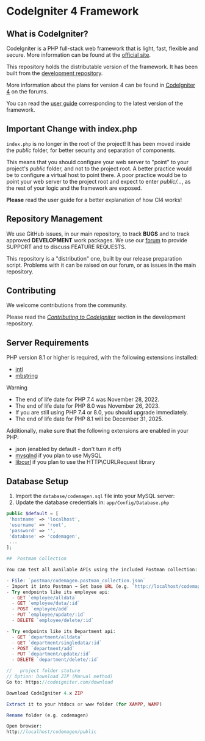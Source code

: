 # CodeIgniter 4 Framework

## What is CodeIgniter?

CodeIgniter is a PHP full-stack web framework that is light, fast, flexible and secure.
More information can be found at the [official site](https://codeigniter.com).

This repository holds the distributable version of the framework.
It has been built from the
[development repository](https://github.com/codeigniter4/CodeIgniter4).

More information about the plans for version 4 can be found in [CodeIgniter 4](https://forum.codeigniter.com/forumdisplay.php?fid=28) on the forums.

You can read the [user guide](https://codeigniter.com/user_guide/)
corresponding to the latest version of the framework.

## Important Change with index.php

`index.php` is no longer in the root of the project! It has been moved inside the *public* folder,
for better security and separation of components.

This means that you should configure your web server to "point" to your project's *public* folder, and
not to the project root. A better practice would be to configure a virtual host to point there. A poor practice would be to point your web server to the project root and expect to enter *public/...*, as the rest of your logic and the
framework are exposed.

**Please** read the user guide for a better explanation of how CI4 works!

## Repository Management

We use GitHub issues, in our main repository, to track **BUGS** and to track approved **DEVELOPMENT** work packages.
We use our [forum](http://forum.codeigniter.com) to provide SUPPORT and to discuss
FEATURE REQUESTS.

This repository is a "distribution" one, built by our release preparation script.
Problems with it can be raised on our forum, or as issues in the main repository.

## Contributing

We welcome contributions from the community.

Please read the [*Contributing to CodeIgniter*](https://github.com/codeigniter4/CodeIgniter4/blob/develop/CONTRIBUTING.md) section in the development repository.

## Server Requirements

PHP version 8.1 or higher is required, with the following extensions installed:

- [intl](http://php.net/manual/en/intl.requirements.php)
- [mbstring](http://php.net/manual/en/mbstring.installation.php)

> [!WARNING]
> - The end of life date for PHP 7.4 was November 28, 2022.
> - The end of life date for PHP 8.0 was November 26, 2023.
> - If you are still using PHP 7.4 or 8.0, you should upgrade immediately.
> - The end of life date for PHP 8.1 will be December 31, 2025.

Additionally, make sure that the following extensions are enabled in your PHP:

- json (enabled by default - don't turn it off)
- [mysqlnd](http://php.net/manual/en/mysqlnd.install.php) if you plan to use MySQL
- [libcurl](http://php.net/manual/en/curl.requirements.php) if you plan to use the HTTP\CURLRequest library
<!-- Notice -->
## Database Setup

1. Import the `database/codemagen.sql` file into your MySQL server:
2. Update the database credentials in:
`app/Config/Database.php`

```php
public $default = [
 'hostname' => 'localhost',
 'username' => 'root',
 'password' => '',
 'database' => 'codemagen',
 ...
];

##  Postman Collection

You can test all available APIs using the included Postman collection:

- File: `postman/codemagen.postman_collection.json`
- Import it into Postman → Set base URL (e.g. `http://localhost/codemagen/`)
- Try endpoints like its employee api:
  - GET `employee/alldata`
  - GET `employee/data/:id`
  - POST `employee/add`
  - PUT `employee/update/:id`
  - DELETE `employee/delete/:id`

- Try endpoints like its Department api:
  - GET `department/alldata`
  - GET `department/singledata/:id`
  - POST `department/add`
  - PUT `department/update/:id`
  - DELETE `department/delete/:id`

//   project folder stuture
// Option: Download ZIP (Manual method)
Go to: https://codeigniter.com/download

Download CodeIgniter 4.x ZIP

Extract it to your htdocs or www folder (for XAMPP, WAMP)

Rename folder (e.g. codemagen)

Open browser:
http://localhost/codemagen/public
